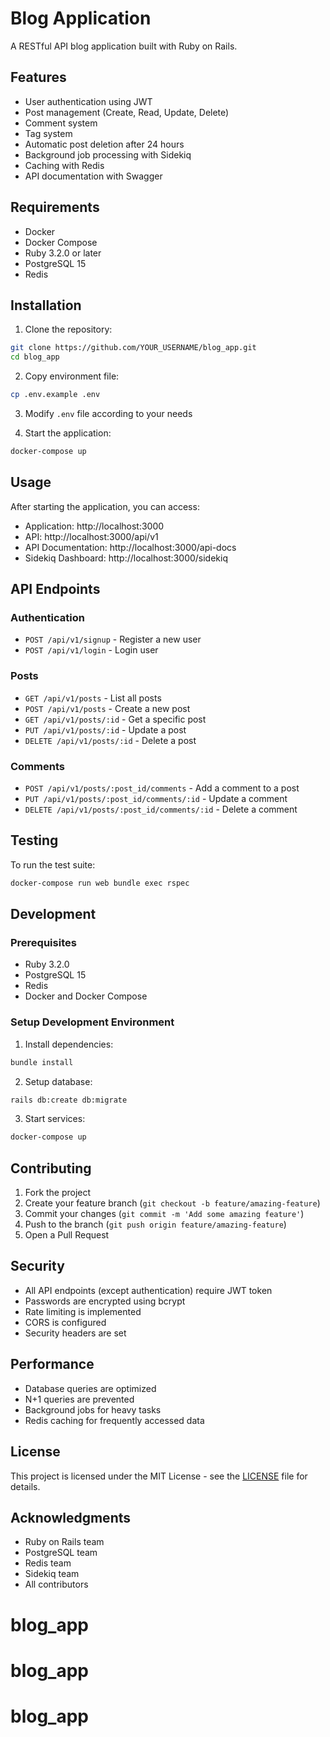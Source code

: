 # Blog Application

A RESTful API blog application built with Ruby on Rails.

## Features

- User authentication using JWT
- Post management (Create, Read, Update, Delete)
- Comment system
- Tag system
- Automatic post deletion after 24 hours
- Background job processing with Sidekiq
- Caching with Redis
- API documentation with Swagger

## Requirements

- Docker
- Docker Compose
- Ruby 3.2.0 or later
- PostgreSQL 15
- Redis

## Installation

1. Clone the repository:

```bash
git clone https://github.com/YOUR_USERNAME/blog_app.git
cd blog_app
```

2. Copy environment file:

```bash
cp .env.example .env
```

3. Modify `.env` file according to your needs

4. Start the application:

```bash
docker-compose up
```

## Usage

After starting the application, you can access:

- Application: http://localhost:3000
- API: http://localhost:3000/api/v1
- API Documentation: http://localhost:3000/api-docs
- Sidekiq Dashboard: http://localhost:3000/sidekiq

## API Endpoints

### Authentication

- `POST /api/v1/signup` - Register a new user
- `POST /api/v1/login` - Login user

### Posts

- `GET /api/v1/posts` - List all posts
- `POST /api/v1/posts` - Create a new post
- `GET /api/v1/posts/:id` - Get a specific post
- `PUT /api/v1/posts/:id` - Update a post
- `DELETE /api/v1/posts/:id` - Delete a post

### Comments

- `POST /api/v1/posts/:post_id/comments` - Add a comment to a post
- `PUT /api/v1/posts/:post_id/comments/:id` - Update a comment
- `DELETE /api/v1/posts/:post_id/comments/:id` - Delete a comment

## Testing

To run the test suite:

```bash
docker-compose run web bundle exec rspec
```

## Development

### Prerequisites

- Ruby 3.2.0
- PostgreSQL 15
- Redis
- Docker and Docker Compose

### Setup Development Environment

1. Install dependencies:

```bash
bundle install
```

2. Setup database:

```bash
rails db:create db:migrate
```

3. Start services:

```bash
docker-compose up
```

## Contributing

1. Fork the project
2. Create your feature branch (`git checkout -b feature/amazing-feature`)
3. Commit your changes (`git commit -m 'Add some amazing feature'`)
4. Push to the branch (`git push origin feature/amazing-feature`)
5. Open a Pull Request

## Security

- All API endpoints (except authentication) require JWT token
- Passwords are encrypted using bcrypt
- Rate limiting is implemented
- CORS is configured
- Security headers are set

## Performance

- Database queries are optimized
- N+1 queries are prevented
- Background jobs for heavy tasks
- Redis caching for frequently accessed data

## License

This project is licensed under the MIT License - see the [LICENSE](LICENSE) file for details.

## Acknowledgments

- Ruby on Rails team
- PostgreSQL team
- Redis team
- Sidekiq team
- All contributors
# blog_app
# blog_app
# blog_app
